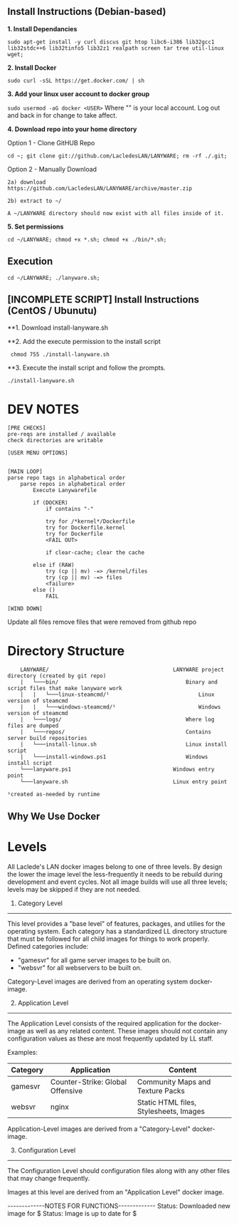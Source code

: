 Install Instructions (Debian-based)
-----------------------------------

**1. Install Dependancies**

` sudo apt-get install -y curl discus git htop libc6-i386 lib32gcc1 lib32stdc++6 lib32tinfo5 lib32z1 realpath screen tar tree util-linux wget; `

**2. Install Docker**

` sudo curl -sSL https://get.docker.com/ | sh `

**3. Add your linux user account to docker group**

` sudo usermod -aG docker <USER> `
Where "<USER>" is your local account. Log out and back in for change to take affect.

**4. Download repo into your home directory**

Option 1 - Clone GitHUB Repo

` cd ~; git clone git://github.com/LacledesLAN/LANYWARE; rm -rf ./.git; `

Option 2 - Manually Download

    2a) download https://github.com/LacledesLAN/LANYWARE/archive/master.zip
    
    2b) extract to ~/
    
    A ~/LANYWARE directory should now exist with all files inside of it.

**5. Set permissions**

`cd ~/LANYWARE; chmod +x *.sh; chmod +x ./bin/*.sh; `


Execution
---------

` cd ~/LANYWARE; ./lanyware.sh; `



[INCOMPLETE SCRIPT] Install Instructions (CentOS / Ubunutu)
-----------------------------------------------------------
**1. Download install-lanyware.sh

**2. Add the execute permission to the install script

` chmod 755 ./install-lanyware.sh`

**3. Execute the install script and follow the prompts.

` ./install-lanyware.sh `




DEV NOTES
=========

<LANYWARE>

    [PRE CHECKS]
    pre-reqs are installed / available
    check directories are writable

    [USER MENU OPTIONS]
    
    
    [MAIN LOOP]
    parse repo tags in alphabetical order    
        parse repos in alphabetical order
            Execute Lanywarefile
            
            if (DOCKER)
                if contains "-"
            
                try for /*kernel*/Dockerfile
                try for Dockerfile.kernel
                try for Dockerfile
                <FAIL OUT>
                
                if clear-cache; clear the cache
            
            else if (RAW)
                try (cp || mv) -=> /kernel/files
                try (cp || mv) -=> files
                <failure>
            else ()
                FAIL

    [WIND DOWN]
    
    
<UPDATE>
    Update all files
    remove files that were removed from github repo


Directory Structure
===================
```
    LANYWARE/                                       LANYWARE project directory (created by git repo)
    |   └───bin/                                        Binary and script files that make lanyware work
    |   |   └───linux-steamcmd/¹                            Linux version of steamcmd
    |   |   └───windows-steamcmd/¹                          Windows version of steamcmd
    |   └───logs/                                       Where log files are dumped
    |   └───repos/                                      Contains server build repositories
    |   └───install-linux.sh                            Linux install script
    |   └───install-windows.ps1                         Windows install script
    └───lanyware.ps1                                Windows entry point
    └───lanyware.sh                                 Linux entry point

¹created as-needed by runtime
```


Why We Use Docker
-----------------

Levels
======
All Laclede's LAN docker images belong to one of three levels.  By design the lower the image level the less-frequently it needs to be rebuild during development and event cycles.  Not all image builds will use all three levels; levels may be skipped if they are not needed.

1. Category Level
-----------------
This level provides a "base level" of features, packages, and utilies for the operating system.  Each category has a standardized LL directory structure that must be followed for all child images for things to work properly. Defined categories include:

* "gamesvr" for all game server images to be built on.
* "websvr" for all webservers to be built on.

Category-Level images are derived from an operating system docker-image.

2. Application Level
---------------------
The Application Level consists of the required application for the docker-image as well as any related content. These images should not contain any configuration values as these are most frequently updated by LL staff.

Examples:

| Category | Application                      | Content                                |
|----------|----------------------------------|----------------------------------------|
| gamesvr  | Counter-Strike: Global Offensive | Community Maps and Texture Packs       |
| websvr   | nginx                            | Static HTML files, Stylesheets, Images |

Application-Level images are derived from a "Category-Level" docker-image.

3. Configuration Level
----------------------
The Configuration Level should configuration files along with any other files that may change frequently.


Images at this level are derived from an "Application Level" docker image.


-------------NOTES FOR FUNCTIONS-------------
Status: Downloaded new image for $
Status: Image is up to date for $
